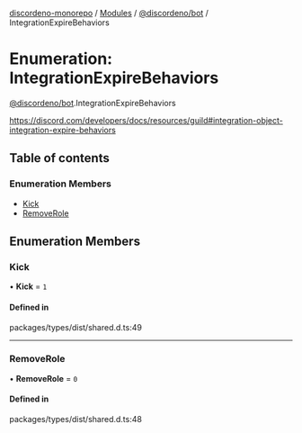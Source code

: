 [discordeno-monorepo](../README.md) / [Modules](../modules.md) / [@discordeno/bot](../modules/discordeno_bot.md) / IntegrationExpireBehaviors

# Enumeration: IntegrationExpireBehaviors

[@discordeno/bot](../modules/discordeno_bot.md).IntegrationExpireBehaviors

https://discord.com/developers/docs/resources/guild#integration-object-integration-expire-behaviors

## Table of contents

### Enumeration Members

- [Kick](discordeno_bot.IntegrationExpireBehaviors.md#kick)
- [RemoveRole](discordeno_bot.IntegrationExpireBehaviors.md#removerole)

## Enumeration Members

### Kick

• **Kick** = `1`

#### Defined in

packages/types/dist/shared.d.ts:49

---

### RemoveRole

• **RemoveRole** = `0`

#### Defined in

packages/types/dist/shared.d.ts:48
